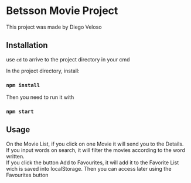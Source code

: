 # Betsson Movie Project

This project was made by Diego Veloso

## Installation

use `cd` to arrive to the project directory in your cmd

In the project directory, install:

### `npm install`

Then you need to run it with 

### `npm start`

## Usage

On the Movie List, if you click on one Movie it will send you to the Details. <br/>
If you input words on search, it will filter the movies according to the word written.<br/>
If you click the button Add to Favourites, it will add it to the Favorite List wich is saved into localStorage. Then you can access later using the Favourites button  <br/> 

